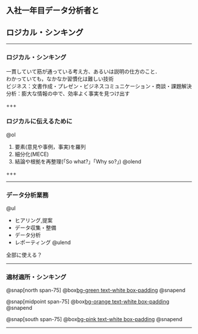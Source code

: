 ## 入社一年目データ分析者と
## ロジカル・シンキング

---

### ロジカル・シンキング
一貫していて筋が通っている考え方、あるいは説明の仕方のこと．  
わかっていても，なかなか習慣化は難しい技術  
ビジネス：文書作成・プレゼン・ビジネスコミュニケーション・商談・課題解決
分析：膨大な情報の中で、効率よく事実を見つけ出す

+++

### ロジカルに伝えるために

@ol
1. 要素(意見や事例，事実)を羅列
2. 細分化(MECE)
3. 結論や根拠を再整理(「So what?」「Why so?」)
@olend

+++

---

### データ分析業務

@ul
- ヒアリング,提案
- データ収集・整備
- データ分析
- レポーティング
@ulend

全部に使える？

---

### 適材適所・シンキング
@snap[north span-75]
@box[bg-green text-white box-padding](ロジカル・シンキング#一貫していて筋が通っている考え方、あるいは説明の仕方)
@snapend

@snap[midpoint span-75]
@box[bg-orange text-white box-padding](ラテラル・シンキング#思考の制約となる既成概念や固定観念を取り払い、水平方向に発想を広げる)
@snapend

@snap[south span-75]
@box[bg-pink text-white box-padding](クリティカル・シンキング#思考する前提や過程、論理に渡って「本当にそうだろうか？」と問い続けながらの思考)
@snapend

---
